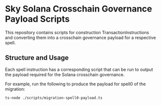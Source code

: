 # Sky Solana Crosschain Governance Payload Scripts

This repository contains scripts for construction TransactionInstructions and converting them into a crosschain governance payload for a respective spell.

## Structure and Usage
Each spell instruction has a corresponding script that can be run to output the payload required for the Solana crosschain governance.

For example, run the following to produce the payload for spell0 of the migration:
```
ts-node ./scripts/migration-spell0-payload.ts
```